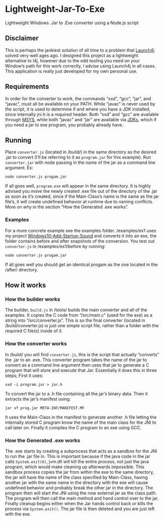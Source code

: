 # Lightweight-Jar-To-Exe
Lightweight Windows .Jar to .Exe converter using a Node.js script

## Disclaimer
This is perhaps the jankiest solution of all time to a problem that [Launch4j](http://launch4j.sourceforge.net/) solved very well ages ago. I designed this project as a lightweight alternative to l4j, however due to the odd tooling you need on your Window’s path for this work correctly, I advise using Launch4j in all cases. This application is really just developed for my own personal use.

## Requirements
In order for the converter to work, the commands “xxd”, “gcc”, “jar”, and “javac”, must all be available on your PATH. While “javac” is never used by the script, it is used to determine if and where you have a JDK installed, since internally jni.h is a required header. Both “xxd” and “gcc” are available through [MSYS](http://www.mingw.org/wiki/MSYS), while both “javac” and “jar” are available via [JDKs](https://www.oracle.com/java/technologies/javase-downloads.html), which if you need a jar to exe program, you probably already have. 

## Running
Place `converter.js` (located in /build/) in the same directory as the desired .jar to convert (I’ll be referring to it as `program.jar` for this example). Run `converter.jar` with node passing in the name of the jar as a command line argument. Ex:
```
node converter.js progam.jar
```
If all goes well, `program.exe` will appear in the same directory. It is highly advised you move the newly created .exe file out of the directory of the .jar as soon as it’s created, since if the Main-Class’s name is the same as the jar file’s, it will create undefined behavior at runtime due to naming conflicts. More on why in the section “How the Generated .exe works”.

### Examples
For a more concrete example see the examples folder. /examples/ex1 uses my project [Windows10-Add-Startup-Sound](https://github.com/James-Oswald/Windows10-Add-Startup-Sound) and converts it into an exe, the folder contains before and after snapshots of the conversion. You test out `converter.js` in /examples/ex1/before by running:
```
node converter.js progam.jar
```
If all goes well you should get an identical progam as the one located in the /after/ directory. 
## How it works

### How the builder works
The builder, `build.js` in /tools/ builds the main converter and all of the examples. It copies the C code from “/src/main.c” (used for the exe) as a string into “/src/converter.js”. This is so the final converter (located in /build/converter.js) is just one simple script file, rather than a folder with the required C file(s) inside of it. 

### How the converter works
In /build/ you will find `converter.js`, this is the script that actually “converts” the .jar to an .exe.
This converter program takes the name of the jar to convert as a command line argument then uses that jar to generate a C program that will store and execute that Jar. Essentially it does this in three steps; First it uses:
```
xxd -i program.jar > jar.h
```
To convert the jar to a .h file containing all the jar’s binary data. Then it extracts the jar’s manifest using:
```
jar xf prog.jar META-INF/MANIFEST.MF
```
It uses the Main-Class in the manifest to generate another .h file letting the internally stored C program know the name of the main class for the JNI to call later on. Finally it compiles the C program to an exe using GCC. 

### How the Generated .exe works
The .exe starts by creating a subprocess that acts as a sandbox for the JNI to run the .jar file in. This is important because if the java code in the jar calls `System.exit(0)`, jvm.dll will kill the entire process, not just the java program, which would make cleaning up afterwards impossible.
This sandbox process copies the jar from within the exe to the same directory, the jar will have the name of the class specified by Main-Class, having another jar with the same name in the directory with the exe will cause undefined behavior and probably break the other jar in the directory. The program then will start the JNI using the now external jar as the class path. The program will then call the main method and hand control over to the jar. Finally cleanup begins either when the Jar hands control back or kills the process via `System.exit()`. The jar file is then deleted and you are just left with the exe.

